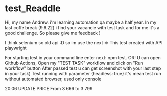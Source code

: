 # test_Readdle
Hi, my name Andrew. i'm learning automation qa maybe a half year. 
In my last coffe break (9.6.22) i find your vacancie with test task and for me it's a good challenge. So please give me feedback )

I think selenium so old api :D so im use the next =>
This test created with API playwright

For starting test in your command line enter next:
npm test.
OR! U can open Github Actions, Open my "TEST TASK" workflow and click on "Run workflow" button
After passed test u can get screenshot with your last step in your task)
Test running with parameter {headless: true} it's mean test run without automated browser, used only console


20.06 UPDATE PRICE
From 3 666 to 3 799



